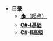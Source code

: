 * **目录**
  * [🏠（起点）](/study/README)
  * [**C#-Ⅰ基础**](/study/CSharp/C#-Ⅰ基础)
  * [**C#-Ⅱ高级**](/study/CSharp/C#-Ⅱ高级)